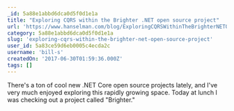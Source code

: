 ```yaml
---
_id: 5a88e1abbd6dca0d5f0d1e1a
title: "Exploring CQRS within the Brighter .NET open source project"
url: 'https://www.hanselman.com/blog/ExploringCQRSWithinTheBrighterNETOpenSourceProject.aspx'
category: 5a88e1abbd6dca0d5f0d1e1a
slug: 'exploring-cqrs-within-the-brighter-net-open-source-project'
user_id: 5a83ce59d6eb0005c4ecda2c
username: 'bill-s'
createdOn: '2017-06-30T01:59:36.000Z'
tags: []
---
```


There's a ton of cool new .NET Core open source projects lately, and I've very much enjoyed exploring this rapidly growing space. Today at lunch I was checking out a project called "Brighter."
